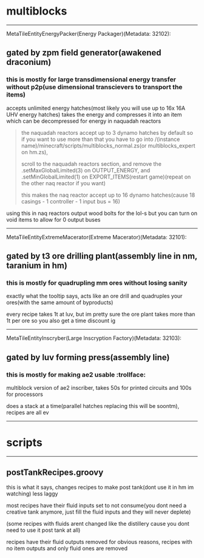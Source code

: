 # multiblocks

---
MetaTileEntityEnergyPacker(Energy Packager)(Metadata: 32102):
## gated by zpm field generator(awakened draconium)
### this is mostly for large transdimensional energy transfer without p2p(use dimensional transcievers to transport the items)
accepts unlimited energy hatches(most likely you will use up to 16x 16A UHV energy hatches)
takes the energy and compresses it into an item which can be decompressed for energy in naquadah reactors
> the naquadah reactors accept up to 3 dynamo hatches by default so if you want to use more than that you have to go into /(instance name)/minecraft/scripts/multiblocks_normal.zs(or multiblocks_expert on hm.zs),
>
> scroll to the naquadah reactors section, and remove the .setMaxGlobalLimited(3) on OUTPUT_ENERGY, and .setMinGlobalLimited(1) on EXPORT_ITEMS(restart game)(repeat on the other naq reactor if you want)
>
> this makes the naq reactor accept up to 16 dynamo hatches(cause 18 casings - 1 controller - 1 input bus = 16)

using this in naq reactors output wood bolts for the lol-s but you can turn on void items to allow for 0 output buses

---
MetaTileEntityExtremeMacerator(Extreme Macerator)(Metadata: 32101):
## gated by t3 ore drilling plant(assembly line in nm, taranium in hm)

### this is mostly for quadrupling mm ores without losing sanity
exactly what the tooltip says, acts like an ore drill and quadruples your ores(with the same amount of byproducts)

every recipe takes 1t at luv, but im pretty sure the ore plant takes more than 1t per ore so you also get a time discount ig


---
MetaTileEntityInscryber(Large Inscryption Factory)(Metadata: 32103):
## gated by luv forming press(assembly line)
### this is mostly for making ae2 usable :trollface:
multiblock version of ae2 inscriber, takes 50s for printed circuits and 100s for processors

does a stack at a time(parallel hatches replacing this will be soontm), recipes are all ev

---

# scripts

---

## postTankRecipes.groovy

this is what it says, changes recipes to make post tank(dont use it in hm im watching) less laggy

most recipes have their fluid inputs set to not consume(you dont need a creative tank anymore, just fill the fluid inputs and they will never deplete)

(some recipes with fluids arent changed like the distillery cause you dont need to use it post tank at all)

recipes have their fluid outputs removed for obvious reasons, recipes with no item outputs and only fluid ones are removed
